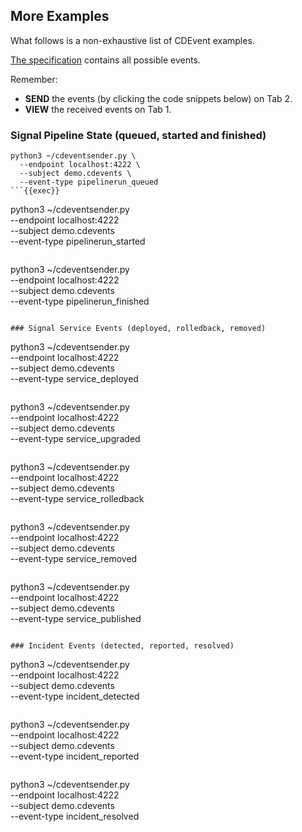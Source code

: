 ## More Examples

What follows is a non-exhaustive list of CDEvent examples.

[The specification](https://cdevents.dev/docs/) contains all possible events.

Remember:

- **SEND** the events (by clicking the code snippets below) on Tab 2.
- **VIEW** the received events on Tab 1.

### Signal Pipeline State (queued, started and finished)

```
python3 ~/cdeventsender.py \
  --endpoint localhost:4222 \
  --subject demo.cdevents \
  --event-type pipelinerun_queued
```{{exec}}

```
python3 ~/cdeventsender.py \
  --endpoint localhost:4222 \
  --subject demo.cdevents \
  --event-type pipelinerun_started
```{{exec}}

```
python3 ~/cdeventsender.py \
  --endpoint localhost:4222 \
  --subject demo.cdevents \
  --event-type pipelinerun_finished
```{{exec}}

### Signal Service Events (deployed, rolledback, removed)

```
python3 ~/cdeventsender.py \
  --endpoint localhost:4222 \
  --subject demo.cdevents \
  --event-type service_deployed
```{{exec}}

```
python3 ~/cdeventsender.py \
  --endpoint localhost:4222 \
  --subject demo.cdevents \
  --event-type service_upgraded
```{{exec}}

```
python3 ~/cdeventsender.py \
  --endpoint localhost:4222 \
  --subject demo.cdevents \
  --event-type service_rolledback
```{{exec}}

```
python3 ~/cdeventsender.py \
  --endpoint localhost:4222 \
  --subject demo.cdevents \
  --event-type service_removed
```{{exec}}

```
python3 ~/cdeventsender.py \
  --endpoint localhost:4222 \
  --subject demo.cdevents \
  --event-type service_published
```{{exec}}

### Incident Events (detected, reported, resolved)

```
python3 ~/cdeventsender.py \
  --endpoint localhost:4222 \
  --subject demo.cdevents \
  --event-type incident_detected
```{{exec}}

```
python3 ~/cdeventsender.py \
  --endpoint localhost:4222 \
  --subject demo.cdevents \
  --event-type incident_reported
```{{exec}}

```
python3 ~/cdeventsender.py \
  --endpoint localhost:4222 \
  --subject demo.cdevents \
  --event-type incident_resolved
```{{exec}}